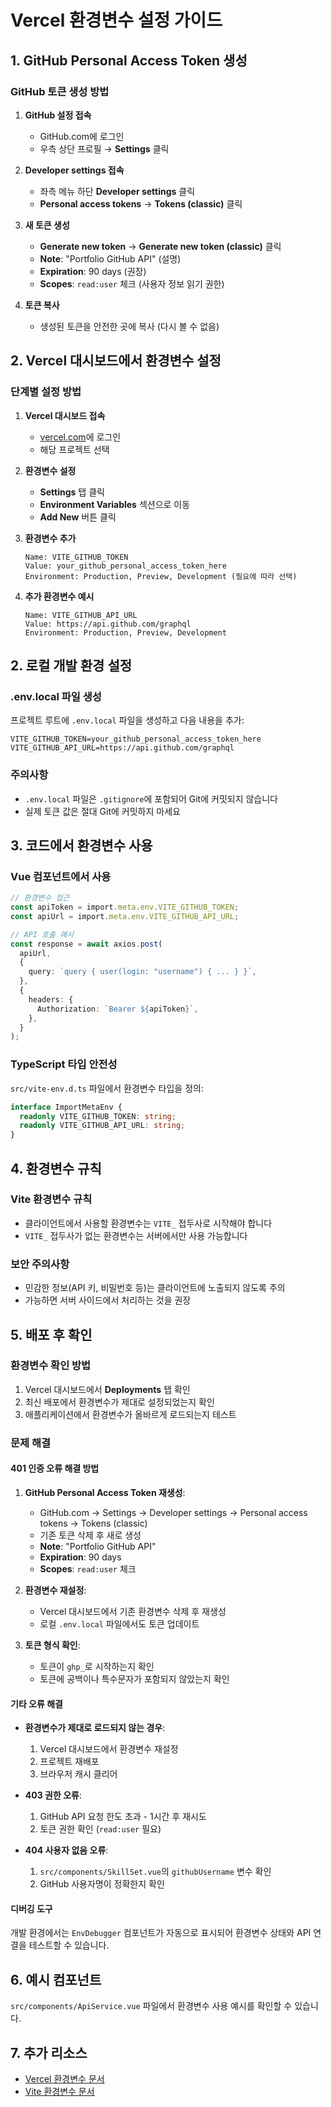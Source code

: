 # Vercel 환경변수 설정 가이드

## 1. GitHub Personal Access Token 생성

### GitHub 토큰 생성 방법

1. **GitHub 설정 접속**

   - GitHub.com에 로그인
   - 우측 상단 프로필 → **Settings** 클릭

2. **Developer settings 접속**

   - 좌측 메뉴 하단 **Developer settings** 클릭
   - **Personal access tokens** → **Tokens (classic)** 클릭

3. **새 토큰 생성**

   - **Generate new token** → **Generate new token (classic)** 클릭
   - **Note**: "Portfolio GitHub API" (설명)
   - **Expiration**: 90 days (권장)
   - **Scopes**: `read:user` 체크 (사용자 정보 읽기 권한)

4. **토큰 복사**
   - 생성된 토큰을 안전한 곳에 복사 (다시 볼 수 없음)

## 2. Vercel 대시보드에서 환경변수 설정

### 단계별 설정 방법

1. **Vercel 대시보드 접속**

   - [vercel.com](https://vercel.com)에 로그인
   - 해당 프로젝트 선택

2. **환경변수 설정**

   - **Settings** 탭 클릭
   - **Environment Variables** 섹션으로 이동
   - **Add New** 버튼 클릭

3. **환경변수 추가**

   ```
   Name: VITE_GITHUB_TOKEN
   Value: your_github_personal_access_token_here
   Environment: Production, Preview, Development (필요에 따라 선택)
   ```

4. **추가 환경변수 예시**
   ```
   Name: VITE_GITHUB_API_URL
   Value: https://api.github.com/graphql
   Environment: Production, Preview, Development
   ```

## 2. 로컬 개발 환경 설정

### .env.local 파일 생성

프로젝트 루트에 `.env.local` 파일을 생성하고 다음 내용을 추가:

```env
VITE_GITHUB_TOKEN=your_github_personal_access_token_here
VITE_GITHUB_API_URL=https://api.github.com/graphql
```

### 주의사항

- `.env.local` 파일은 `.gitignore`에 포함되어 Git에 커밋되지 않습니다
- 실제 토큰 값은 절대 Git에 커밋하지 마세요

## 3. 코드에서 환경변수 사용

### Vue 컴포넌트에서 사용

```typescript
// 환경변수 접근
const apiToken = import.meta.env.VITE_GITHUB_TOKEN;
const apiUrl = import.meta.env.VITE_GITHUB_API_URL;

// API 호출 예시
const response = await axios.post(
  apiUrl,
  {
    query: `query { user(login: "username") { ... } }`,
  },
  {
    headers: {
      Authorization: `Bearer ${apiToken}`,
    },
  }
);
```

### TypeScript 타입 안전성

`src/vite-env.d.ts` 파일에서 환경변수 타입을 정의:

```typescript
interface ImportMetaEnv {
  readonly VITE_GITHUB_TOKEN: string;
  readonly VITE_GITHUB_API_URL: string;
}
```

## 4. 환경변수 규칙

### Vite 환경변수 규칙

- 클라이언트에서 사용할 환경변수는 `VITE_` 접두사로 시작해야 합니다
- `VITE_` 접두사가 없는 환경변수는 서버에서만 사용 가능합니다

### 보안 주의사항

- 민감한 정보(API 키, 비밀번호 등)는 클라이언트에 노출되지 않도록 주의
- 가능하면 서버 사이드에서 처리하는 것을 권장

## 5. 배포 후 확인

### 환경변수 확인 방법

1. Vercel 대시보드에서 **Deployments** 탭 확인
2. 최신 배포에서 환경변수가 제대로 설정되었는지 확인
3. 애플리케이션에서 환경변수가 올바르게 로드되는지 테스트

### 문제 해결

#### 401 인증 오류 해결 방법

1. **GitHub Personal Access Token 재생성**:

   - GitHub.com → Settings → Developer settings → Personal access tokens → Tokens (classic)
   - 기존 토큰 삭제 후 새로 생성
   - **Note**: "Portfolio GitHub API"
   - **Expiration**: 90 days
   - **Scopes**: `read:user` 체크

2. **환경변수 재설정**:

   - Vercel 대시보드에서 기존 환경변수 삭제 후 재생성
   - 로컬 `.env.local` 파일에서도 토큰 업데이트

3. **토큰 형식 확인**:
   - 토큰이 `ghp_`로 시작하는지 확인
   - 토큰에 공백이나 특수문자가 포함되지 않았는지 확인

#### 기타 오류 해결

- **환경변수가 제대로 로드되지 않는 경우**:

  1. Vercel 대시보드에서 환경변수 재설정
  2. 프로젝트 재배포
  3. 브라우저 캐시 클리어

- **403 권한 오류**:

  1. GitHub API 요청 한도 초과 - 1시간 후 재시도
  2. 토큰 권한 확인 (`read:user` 필요)

- **404 사용자 없음 오류**:
  1. `src/components/SkillSet.vue`의 `githubUsername` 변수 확인
  2. GitHub 사용자명이 정확한지 확인

#### 디버깅 도구

개발 환경에서는 `EnvDebugger` 컴포넌트가 자동으로 표시되어 환경변수 상태와 API 연결을 테스트할 수 있습니다.

## 6. 예시 컴포넌트

`src/components/ApiService.vue` 파일에서 환경변수 사용 예시를 확인할 수 있습니다.

## 7. 추가 리소스

- [Vercel 환경변수 문서](https://vercel.com/docs/projects/environment-variables)
- [Vite 환경변수 문서](https://vitejs.dev/guide/env-and-mode.html)
